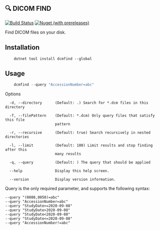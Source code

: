 🔍 DICOM FIND
----------
[![Build Status](https://img.shields.io/endpoint.svg?url=https%3A%2F%2Factions-badge.atrox.dev%2Famoerie%2Fdcmfind%2Fbadge%3Fref%3Dmaster&style=for-the-badge&label=Build)](https://actions-badge.atrox.dev/amoerie/dcmfind/goto?ref=master) [![Nuget (with prereleases)](https://img.shields.io/nuget/vpre/DcmFind?label=DcmFind&style=for-the-badge)](https://www.nuget.org/packages/DcmFind)

Find DICOM files on your disk.

Installation
------------

```
    dotnet tool install dcmfind --global
```

Usage
-----

```powershell
    dcmfind --query "AccessionNumber=abc"
```

Options 

```
  -d, --directory      (Default: .) Search for *.dcm files in this directory

  -f, --filePattern    (Default: *.dcm) Only query files that satisfy this file
                       pattern

  -r, --recursive      (Default: true) Search recursively in nested directories

  -l, --limit          (Default: 100) Limit results and stop finding after this
                       many results

  -q, --query          (Default: ) The query that should be applied

  --help               Display this help screen.

  --version            Display version information.
```

Query is the only required parameter, and supports the following syntax:

```
--query "(0008,0050)=abc"
--query "AccessionNumber=abc"
--query "StudyDate>=2020-09-08"
--query "StudyDate>2020-09-08"
--query "StudyDate<2020-09-08"
--query "StudyDate<=2020-09-08"
--query "AccessionNumber!=abc"
```

